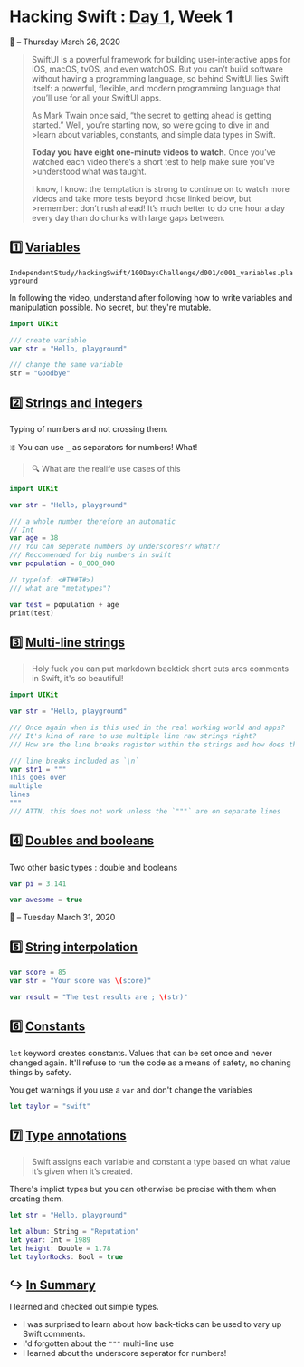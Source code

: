 # Hacking Swift : [Day 1](https://www.hackingwithswift.com/100/swiftui/1), Week 1

:calendar: – Thursday March 26, 2020

>SwiftUI is a powerful framework for building user-interactive apps for iOS, macOS, tvOS, and even watchOS. But you can’t build software without having a programming language, so behind SwiftUI lies Swift itself: a powerful, flexible, and modern programming language that you’ll use for all your SwiftUI apps.
>
>As Mark Twain once said, “the secret to getting ahead is getting started.” Well, you’re starting now, so we’re going to dive in and >learn about variables, constants, and simple data types in Swift.
>
>**Today you have eight one-minute videos to watch**. Once you’ve watched each video there’s a short test to help make sure you’ve >understood what was taught.
>
>I know, I know: the temptation is strong to continue on to watch more videos and take more tests beyond those linked below, but >remember: don’t rush ahead! It’s much better to do one hour a day every day than do chunks with large gaps between.

## :one: [Variables](https://www.hackingwithswift.com/sixty/1/1/variables)

`IndependentStudy/hackingSwift/100DaysChallenge/d001/d001_variables.playground`

In following the video, understand after following how to write variables and manipulation possible. No secret, but they're mutable.

```swift
import UIKit

/// create variable
var str = "Hello, playground"

/// change the same variable
str = "Goodbye"
```

## :two: [Strings and integers](https://www.hackingwithswift.com/sixty/1/2/strings-and-integers)

Typing of numbers and not crossing them.

:sparkle: You can use `_` as separators for numbers! What!
> :mag: What are the realife use cases of this 

```swift
import UIKit

var str = "Hello, playground"

/// a whole number therefore an automatic
// Int
var age = 38
/// You can seperate numbers by underscores?? what??
/// Reccomended for big numbers in swift
var population = 8_000_000

// type(of: <#T##T#>)
/// what are "metatypes"?

var test = population + age
print(test)
```


## :three: [Multi-line strings](https://www.hackingwithswift.com/sixty/1/3/multi-line-strings)

>Holy fuck you can put markdown backtick short cuts ares comments in Swift, it's so beautiful!

```swift
import UIKit

var str = "Hello, playground"

/// Once again when is this used in the real working world and apps?
/// It's kind of rare to use multiple line raw strings right?
/// How are the line breaks register within the strings and how does that translate to the display?

/// line breaks included as `\n`
var str1 = """
This goes over
multiple
lines
"""
/// ATTN, this does not work unless the `"""` are on separate lines
```


## :four: [Doubles and booleans](https://www.hackingwithswift.com/sixty/1/4/doubles-and-booleans)

Two other basic types : double and booleans

```swift
var pi = 3.141

var awesome = true

```

:calendar: – Tuesday March 31, 2020 

## :five: [String interpolation](https://www.hackingwithswift.com/sixty/1/5/string-interpolation)

```swift
var score = 85
var str = "Your score was \(score)"

var result = "The test results are ; \(str)"

```

## :six: [Constants](https://www.hackingwithswift.com/sixty/1/6/constants)

`let` keyword creates constants. Values that can be set once and never changed again. It'll refuse to run the code as a means of safety, no chaning things by safety.

You get warnings if you use a `var` and don't change the variables

```swift
let taylor = "swift"
```

## :seven: [Type annotations](https://www.hackingwithswift.com/sixty/1/7/type-annotations)

>Swift assigns each variable and constant a type based on what value it’s given when it’s created.

There's implict types but you can otherwise be precise with them when creating them.

```swift
let str = "Hello, playground"

let album: String = "Reputation"
let year: Int = 1989
let height: Double = 1.78
let taylorRocks: Bool = true
```

## :arrow_right_hook: [In Summary](https://www.hackingwithswift.com/sixty/1/8/simple-types-summary)

I learned and checked out simple types.

* I was surprised to learn about how back-ticks can be used to vary up Swift comments.
* I'd forgotten about the `"""` multi-line use
* I learned about the underscore seperator for numbers!
